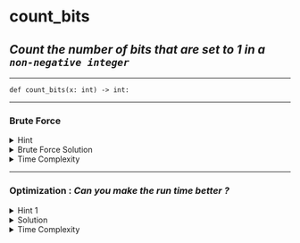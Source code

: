 # count_bits

## _Count the number of bits that are set to 1 in a `non-negative integer`_

---

`def count_bits(x: int) -> int:`

---
### Brute Force 

<details>
<summary>Hint</summary>

_See if the rightmost bit is set to 1 in x by doing ( x & 1 ) , count +1 it if it was , then shift the original number one to the right . Do this till the number is non-zero_  

</details>

<details>

<summary> Brute Force Solution </summary>

```python
      def count_bits(x: int) -> int:
           count =0
           
           while x:
               count += x&1
               x>> = 1
          
           return count       
```

</details>

<details>
<summary>Time Complexity</summary>

 _O(n), where n is the number of bits needed to represent the integer. Eg: 4 bits are needed to represent the integer 12 ( 1100 )_

</details>


---

### Optimization : *Can you make the run time better ?* 

<details>
<summary> Hint 1 </summary>

 + Only counting the `set bits`

 + x&(x-1) drops the lowest set bit of x

 + Eg: if x= 110 , then x&(X-1) gives 100, i.e the rightmost set-bit is removed

</details>

<details>
<summary> Solution </summary>

  ```python
    
    def count_bits(x: int) -> int:
         count =0
         
         while x:
             count += 1
             x&=(x-1)
        
         return count
      
  ```

</details>

<details>
<summary>Time Complexity</summary>

_O(Number of Set Bits in (x))_

</details>